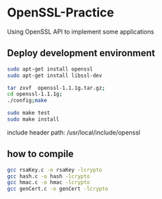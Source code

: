 # OpenSSL-Practice
Using OpenSSL API to implement some applications

## Deploy development environment
```Bash
sudo apt-get install openssl
sudo apt-get install libssl-dev
```

```Bash
tar zxvf  openssl-1.1.1g.tar.gz;
cd openssl-1.1.1g;
./config;make

sudo make test
sudo make install
```

include header path: /usr/local/include/openssl

## how to compile
```Bash
gcc rsaKey.c -o rsaKey -lcrypto
gcc hash.c -o hash -lcrypto
gcc hmac.c -o hmac -lcrypto
gcc genCert.c -o genCert -lcrypto
```
